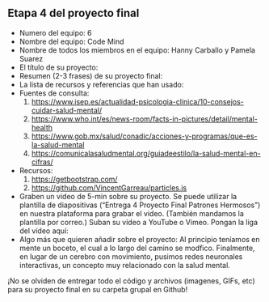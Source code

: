 ## Etapa 4 del proyecto final

- Numero del equipo: 6
- Nombre del equipo: Code Mind
- Nombre de todos los miembros en el equipo: Hanny Carballo y Pamela Suarez
- El título de su proyecto: 
- Resumen (2-3 frases) de su proyecto final:
- La lista de recursos y referencias que han usado: 
- Fuentes de consulta:
    1. https://www.isep.es/actualidad-psicologia-clinica/10-consejos-cuidar-salud-mental/
    2. https://www.who.int/es/news-room/facts-in-pictures/detail/mental-health
    3. https://www.gob.mx/salud/conadic/acciones-y-programas/que-es-la-salud-mental
    4. https://comunicalasaludmental.org/guiadeestilo/la-salud-mental-en-cifras/
- Recursos:
    1. https://getbootstrap.com/
    2. https://github.com/VincentGarreau/particles.js
- Graben un video de 5-min sobre su proyecto. Se puede utilizar la plantilla de diapositivas (“Entrega 4 Proyecto Final Patrones Hermosos”) en nuestra plataforma para grabar el video. (También mandamos la plantilla por correo.) Suban su vídeo a YouTube o Vimeo. Pongan la liga del vídeo aquí: 
- Algo más que quieren añadir sobre el proyecto: Al principio teníamos en mente un boceto, el cual a lo largo del camino se modfico. Finalmente, en lugar de un cerebro con movimiento, pusimos redes neuronales interactivas, un concepto muy relacionado con la salud mental.

¡No se olviden de entregar todo el código y archivos (imagenes, GIFs, etc) para su proyecto final en su carpeta grupal en Github!
